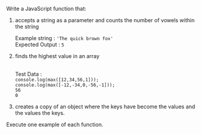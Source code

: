 Write a JavaScript function that:
<ol>
<li>
accepts a string as a parameter and counts the number of vowels within the string
  <p>
Example string : <code>'The quick brown fox'</code> <br>
Expected Output : <code>5</code>
    </p>
</li>
<li>
finds the highest value in an array<br><br>
  <p>
Test Data :<br>
<code>console.log(max([12,34,56,1]));</code> <br>
<code>console.log(max([-12,-34,0,-56,-1]));</code> <br>
<code>56</code> <br>
<code>0</code>
    </p>
</li>
<li>
  <p>
creates a copy of an object where the keys have become the values and the values the keys.
    </p>
</li>
</ol>
Execute one example of each function.
